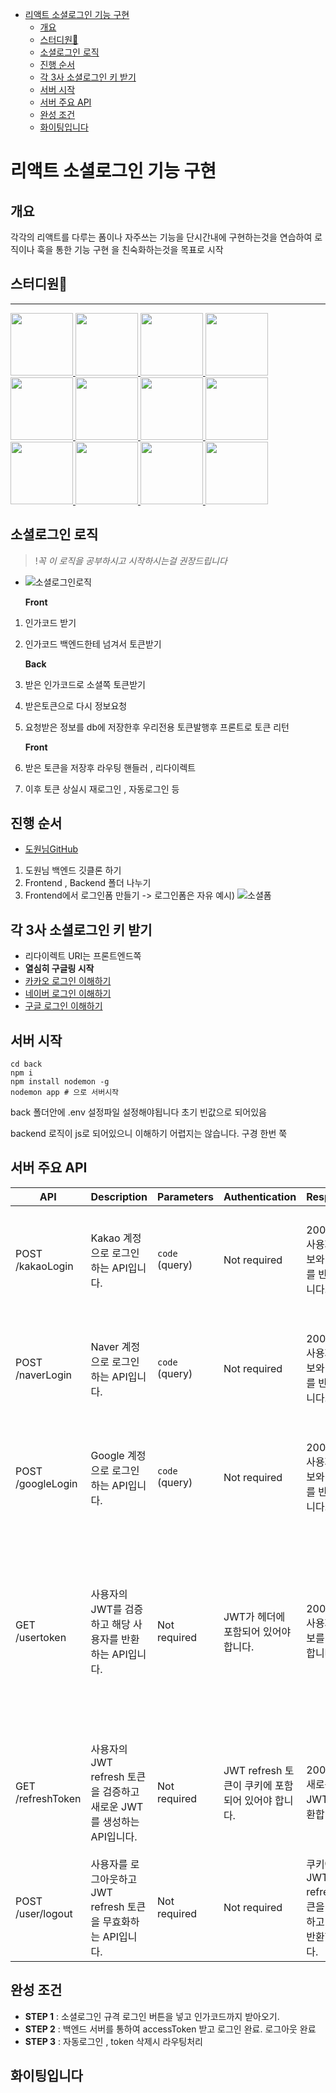 - [리액트 소셜로그인 기능 구현](#리액트-소셜로그인-기능-구현)
  - [개요](#개요)
  - [스터디원🤔](#스터디원)
  - [소셜로그인 로직](#소셜로그인-로직)
  - [진행 순서](#진행-순서)
  - [각 3사 소셜로그인 키 받기](#각-3사-소셜로그인-키-받기)
  - [서버 시작](#서버-시작)
  - [서버 주요 API](#서버-주요-api)
  - [완성 조건](#완성-조건)
  - [화이팅입니다](#화이팅입니다)

# 리액트 소셜로그인 기능 구현

## 개요

각각의 리액트를 다루는 폼이나 자주쓰는 기능을 단시간내에 구현하는것을 연습하여 로직이나 훅을 통한 기능 구현 을 친숙화하는것을 목표로 시작

## 스터디원🤔

---

  <a href="https://github.com/nonjk2">
      <img src="https://github.com/nonjk2.png" width="100" height="100"/>
  </a>
  <a href="https://github.com/helloworld442">
      <img src="https://github.com/helloworld442.png" width="100" height="100"/>
  </a>
  <a href="https://github.com/makepin2r">
      <img src="https://github.com/makepin2r.png" width="100" height="100"/>
  </a>
  <a href="https://github.com/TheON2">
      <img src="https://github.com/TheON2.png" width="100" height="100"/>
  </a>
  <a href="https://github.com/junho01052">
      <img src="https://github.com/junho01052.png" width="100" height="100"/>
  </a>

  <a href="https://github.com/Hyeon12">
      <img src="https://github.com/Hyeon12.png" width="100" height="100"/>
  </a>

  <a href="https://github.com/nayoung3669">
      <img src="https://github.com/nayoung3669.png" width="100" height="100"/>
  </a>

  <a href="https://github.com/doyoung1002">
      <img src="https://github.com/doyoung1002.png" width="100" height="100"/>
  </a>
  <a href="https://github.com/Haru-Im">
      <img src="https://github.com/Haru-Im.png" width="100" height="100"/>
  </a>
  <a href="https://github.com/taehyunkim3">
      <img src="https://github.com/taehyunkim3.png" width="100" height="100"/>
  </a>
  <a href="https://github.com/kangsinbeom">
      <img src="https://github.com/kangsinbeom.png" width="100" height="100"/>
  </a>

  <a href="https://github.com/khu107">
      <img src="https://github.com/khu107.png" width="100" height="100"/>
  </a>

## 소셜로그인 로직

> !_꼭 이 로직을 공부하시고 시작하시는걸 권장드립니다_

- ![소셜로그인로직](img/social.png)

  **Front**

1. 인가코드 받기
2. 인가코드 백엔드한테 넘겨서 토큰받기

   **Back**

3. 받은 인가코드로 소셜쪽 토큰받기
4. 받은토큰으로 다시 정보요청
5. 요청받은 정보를 db에 저장한후 우리전용 토큰발행후 프론트로 토큰 리턴

   **Front**

6. 받은 토큰을 저장후 라우팅 핸들러 , 리다이렉트
7. 이후 토큰 상실시 재로그인 , 자동로그인 등

## 진행 순서

- [도원님GitHub](https://github.com/TheON2/SocialServer-back)

1. 도원님 백엔드 깃클론 하기
2. Frontend , Backend 폴더 나누기
3. Frontend에서 로그인폼 만들기 -> 로그인폼은 자유
   예시)
   ![소셜폼](img/socialform.png)

## 각 3사 소셜로그인 키 받기

- 리다이렉트 URI는 프론트엔드쪽
- **열심히 구글링 시작**
- [카카오 로그인 이해하기](https://developers.kakao.com/docs/latest/ko/kakaologin/common)
- [네이버 로그인 이해하기](https://developers.naver.com/docs/login/devguide/devguide.md#1--%EA%B0%9C%EC%9A%94)
- [구글 로그인 이해하기](https://developers.google.com/identity/gsi/web/reference/js-reference?hl=ko)

## 서버 시작

```shell
cd back
npm i
npm install nodemon -g
nodemon app # 으로 서버시작
```

back 폴더안에 .env 설정파일 설정해야됩니다 초기 빈값으로 되어있음

backend 로직이 js로 되어있으니 이해하기 어렵지는 않습니다.
구경 한번 쭉

## 서버 주요 API

| API               | Description                                                           | Parameters     | Authentication                                    | Response                                                | Error                                                        |
| ----------------- | --------------------------------------------------------------------- | -------------- | ------------------------------------------------- | ------------------------------------------------------- | ------------------------------------------------------------ |
| POST /kakaoLogin  | Kakao 계정으로 로그인하는 API입니다.                                  | `code` (query) | Not required                                      | 200 (OK), 사용자 정보와 JWT를 반환합니다.               | 올바르지 않은 요청 시 오류 반환                              |
| POST /naverLogin  | Naver 계정으로 로그인하는 API입니다.                                  | `code` (query) | Not required                                      | 200 (OK), 사용자 정보와 JWT를 반환합니다.               | 올바르지 않은 요청 시 오류 반환                              |
| POST /googleLogin | Google 계정으로 로그인하는 API입니다.                                 | `code` (query) | Not required                                      | 200 (OK), 사용자 정보와 JWT를 반환합니다.               | 올바르지 않은 요청 시 오류 반환                              |
| GET /usertoken    | 사용자의 JWT를 검증하고 해당 사용자를 반환하는 API입니다.             | Not required   | JWT가 헤더에 포함되어 있어야 합니다.              | 200 (OK), 사용자 정보를 반환합니다.                     | 유효하지 않은 토큰 또는 사용자를 찾을 수 없는 경우 오류 반환 |
| GET /refreshToken | 사용자의 JWT refresh 토큰을 검증하고 새로운 JWT를 생성하는 API입니다. | Not required   | JWT refresh 토큰이 쿠키에 포함되어 있어야 합니다. | 200 (OK), 새로운 JWT를 반환합니다.                      | 유효하지 않은 토큰인 경우 오류 반환                          |
| POST /user/logout | 사용자를 로그아웃하고 JWT refresh 토큰을 무효화하는 API입니다.        | Not required   | Not required                                      | 쿠키에서 JWT refresh 토큰을 제거하고 'ok'를 반환합니다. | -                                                            |

## 완성 조건

- **STEP 1** : 소셜로그인 규격 로그인 버튼을 넣고 인가코드까지 받아오기.
- **STEP 2** : 백엔드 서버를 통하여 accessToken 받고 로그인 완료. 로그아웃 완료
- **STEP 3** : 자동로그인 , token 삭제시 라우팅처리

## 화이팅입니다
